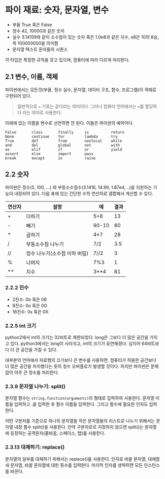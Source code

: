 # 파이 재료: 숫자, 문자열, 변수



- 부울
  True 혹은 False
- 정수
  42, 10000과 같은 숫자
- 실수
  3.14159와 같이 소수점이 있는 숫자 혹은 1.0e8과 같은 지수, e8은 10의 8승, 즉 100000000을 의미함
- 문자열
  텍스트 문자들의 시퀸스

각 타입은 특정한 규칙을 갖고 있으며, 컴퓨터에 따라 다르게 처리된다.



## 2.1 변수, 이름, 객체

파이썬에서는 모든것(부울, 정수 실수, 문자열, 데이터 구조, 함수, 프로그램)이 객체로 구현되어 있다. 

> 일반적으로 `=` 기호는 같다라는 의미이다. 그러나 컴퓨터 언어에서는 `=`를 할당하다 라는 의미로 사용한다.



아래에 있는 이름을 변수로 선언하면 안 된다. 이들은 파이썬의 예약어다.

```
False		class		finally		is			return
None		continue	for			lambda		try
True		def			from		nonlocal	while
and			del			global		not			with
as			elif		if			or			yield
assert		else		import		pass
break		except		in			raise
```



## 2.2 숫자

파이썬은 정수(5, 100, ...) 와 부동소수점수(3.1416, 14.99, 1.87e4, ..)을 지원하는 기능이 내장되어 있다. 다음 표에 있는 간단한 수학 연산자로 결합해서 계산할 수 있다.

| 연산자 | 설명                          | 예    | 결과 |
| ------ | ----------------------------- | ----- | ---- |
| +      | 더하기                        | 5+8   | 13   |
| -      | 빼기                          | 90-10 | 80   |
| *      | 곱하기                        | 4*7   | 28   |
| /      | 부동소수점 나누기             | 7/2   | 3.5  |
| //     | 정수 나누기(소수점 이하 버림) | 7//2  | 3    |
| %      | 나머지                        | 7%3   | 1    |
| **     | 지수                          | 3**4  | 81   |



### 2.2.2 진수

- 2진수: 0b 혹은 0B
- 8진수: 0o 혹은 0O
- 16진수: 0x 혹은 0X



### 2.2.5 int 크기

python2에서 int의 크기는 32비트로 제한되었다. long은 그보다 더 많은 공간을 가지고 있다.
python3에서는 long이 사라지고, int의 크기가 유연해졌다. 심지어 64비트보다 더 큰 공간을 가질 수 있다.

대부분의 언어에서 자료형의 크기보다 큰 변수를 사용하면, 컴퓨터가 허용한 공간보다 더 많은 공간을 차지했다는 뜻의 정수 오버플로가 발생할 것이다. 하지만 파이썬은 문제없이 아주 큰 정수를 처리한다.



### 2.3.9 문자열 나누기: split()

문자열 함수는 `string.function(arguments)`의 형태로 입력하여 사용한다. 
문자열 이름을 입력하고 .을 입력한 후 함수 이름을 입력한다. 그리고 함수에 필요한 인자도 입력한다.

어떤 구분자를 기준으로 하나의 문자열을 작은 문자열들의 리스트로 나누기 위해서는 문자열 내장 함수 split()을 사용한다. 만약 구분자르르 지정하지 않으면 split()는 문자열에 등장하는 공객문자(줄바꿈, 스페이스, 탭)를 사용한다.



### 2.3.13 대체하기: replace()

문자열의 일부를 대체하기 위해서는 replace()를 사용한다. 인자로 바꿀 문자열, 대체할 새 문자열, 바꿀 문자열에 대한 횟수를 입력한다. 마지막 인자를 생략하면 모든 인스턴스를 바꾼다. 

